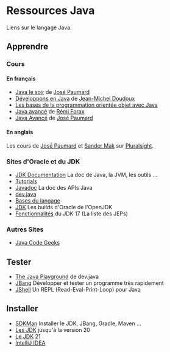 # Ressources Java

Liens sur le langage Java.

## Apprendre

### Cours

#### En français

* [Java le soir](https://blog.paumard.org/cours/java/) de [José Paumard](http://www.twitter.com/JosePaumard)
* [Développons en Java](https://www.jmdoudoux.fr/accueil_java.htm) de [Jean-Michel Doudoux](https://twitter.com/jmdoudoux)
* [Les bases de la programmation orientée objet avec Java](https://igm.univ-mlv.fr/~duris/JAVA/IR1/JavaLesBases.pdf)
* [Java avancé](http://www-igm.univ-mlv.fr/~forax/ens/java-avance/cours/pdf) de [Rémi Forax](https://twitter.com/RemiForaxOff)
* [Java Avancé](https://blog.paumard.org/cours/java-api/) de [José Paumard](http://www.twitter.com/JosePaumard)

#### En anglais

Les cours de [José Paumard](http://www.twitter.com/JosePaumard) et [Sander Mak](https://twitter.com/Sander_Mak) sur [Pluralsight](https://www.pluralsight.com/).

### Sites d'Oracle et du JDK

* [JDK Documentation](https://docs.oracle.com/en/java/javase/17/) La doc de Java, la JVM, les outils ...
* [Tutorials](https://docs.oracle.com/javase/tutorial/tutorialLearningPaths.html)
* [Javadoc](https://docs.oracle.com/en/java/javase/17/docs/api/) La doc des APIs Java
* [dev.java](https://dev.java/)
* [Bases du langage](https://dev.java/learn/language-basics/)
* [JDK](https://jdk.java.net/) Les builds d'Oracle de l'OpenJDK
* [Fonctionnalités](https://openjdk.org/projects/jdk/17/) du JDK 17 (La liste des JEPs)

### Autres Sites

* [Java Code Geeks](https://www.javacodegeeks.com/)

## Tester

* [The Java Playground](https://dev.java/playground/) de dev.java
* [JBang](https://www.jbang.dev/) Développer et tester un programme très rapidement
* [JShell](https://www.jmdoudoux.fr/java/dej/chap-jshell.htm) Un REPL (Read-Eval-Print-Loop) pour Java

## Installer

* [SDKMan](https://sdkman.io/) Installer le JDK, JBang, Gradle, Maven ...
* [Les JDK](https://jdk.java.net/archive/) jusqu'à la version 20
* [Le JDK](https://jdk.java.net/21/) 21
* [IntelliJ IDEA](https://www.jetbrains.com/idea/download/)
